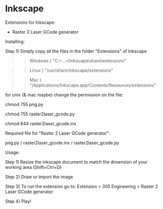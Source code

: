 # Inkscape
Extensions for Inkscape:

 - Raster 2 Laser GCode generator

Installing:

Step 1) Simply copy all the files in the folder "Extensions" of Inkscape

>>Windows ) "C:\<...>\Inkscape\share\extensions"

>>Linux ) "/usr/share/inkscape/extensions"

>>Mac ) "/Applications/Inkscape.app/Contents/Resources/extensions"

for unix (& mac maybe) change the permission on the file:

chmod 755 png.py

chmod 755 raster2laser_gcode.py

chmod 644 raster2laser_gcode.inx

Required file for "Raster 2 Laser GCode generator":

png.py / raster2laser_gcode.inx / raster2laser_gcode.py

Usage:

Step 1) Resize the inkscape document to match the dimension of your working area (Shift+Ctrl+D)

Step 2) Draw or import the image

Step 3) To run the extension go to: Extension > 305 Engineering > Raster 2 Laser GCode generator

Step 4) Play!
